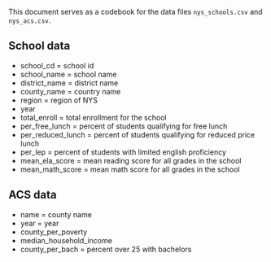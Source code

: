 This document serves as a codebook for the data files `nys_schools.csv` and `nys_acs.csv`.  

## School data

- school_cd = school id        
- school_name = school name
- district_name = district name
- county_name = country name
- region = region of NYS
- year
- total_enroll = total enrollment for the school
- per_free_lunch = percent of students qualifying for free lunch
- per_reduced_lunch = percent of students qualifying for reduced price lunch
- per_lep = percent of students with limited english proficiency
- mean_ela_score = mean reading score for all grades in the school    
- mean_math_score =  mean math score for all grades in the school

## ACS data

- name = county name
- year = year
- county_per_poverty
- median_household_income
- county_per_bach = percent over 25 with bachelors
